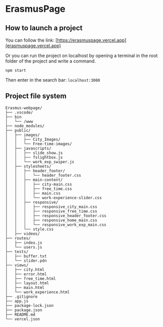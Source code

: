 # ErasmusPage

## How to launch a project

You can follow the link: [https://erasmuspage.vercel.app](erasmuspage.vercel.app)

Or you can run the project on localhost by opening a terminal in the root folder of the project and write a command.
```
npm start
```
Then enter in the search bar: `localhost:3000`

## Project file system

```
Erasmus-webpage/
├── .vscode/
├── bin
│   └── /www
├── node_modules/
├── public/
│   ├── images/
│   │   ├── City_Images/
│   │   └── Free-time-images/
│   ├── javascripts/
│   │   ├── slide_show.js
│   │   ├── fslightbox.js
│   │   └── work_exp_swiper.js
│   ├── stylesheets/
│   │   ├── header_footer/
│   │   │   └── header_footer.css
│   │   ├── main-content/
│   │   │   ├── city-main.css
│   │   │   ├── free_time.css
│   │   │   ├── main.css
│   │   │   └── work-experience-slider.css
│   │   ├── responsive/
│   │   │   ├── responsive_city_main.css
│   │   │   ├── responsive_free_time.css
│   │   │   ├── responsive_header_footer.css
│   │   │   ├── responsive_home_main.css
│   │   │   └── responsive_work_exp_main.css
│   │   └── style.css
│   ├── videos/
├── routes/
│   ├── index.js
│   └── users.js
├── tests/
│   ├── buffer.txt
│   └── slider.pdn
├── views/
│   ├── city.html
│   ├── error.html
│   ├── free_time.html
│   ├── layout.html
│   ├── main.html
│   └── work_experience.html
├── .gitignore
├── app.js
├── package-lock.json
├── package.json
├── README.md
└── vercel.json
```

